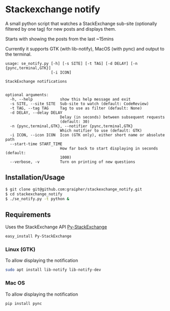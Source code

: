 # Stackexchange notify

A small python script that watches a StackExchange sub-site (optionally filtered by one tag) for new posts and displays them.

Starts with showing the posts from the last ~15mins

Currently it supports GTK (with lib-notify), MacOS (with pync) and output to the terminal.

```
usage: se_notify.py [-h] [-s SITE] [-t TAG] [-d DELAY] [-n {pync,terminal,GTK}]
                    [-i ICON]

StackExchange notifications


optional arguments:
  -h, --help            show this help message and exit
  -s SITE, --site SITE  Sub-site to watch (default: CodeReview)
  -t TAG, --tag TAG     Tag to use as filter (default: None)
  -d DELAY, --delay DELAY
                        Delay (in seconds) between subsequent requests
                        (default: 30)
  -n {pync,terminal,GTK}, --notifier {pync,terminal,GTK}
                        Which notifier to use (default: GTK)
  -i ICON, --icon ICON  Icon (GTK only), either short name or absolute path
  --start-time START_TIME
                        How far back to start displaying in seconds (default:
                        1000)
  --verbose, -v         Turn on printing of new questions
```

## Installation/Usage
```bash
$ git clone git@github.com:graipher/stackexchange_notify.git
$ cd stackexchange_notify
$ ./se_notify.py -t python &
```

## Requirements

Uses the StackExchange API [Py-StackExchange](https://github.com/lucjon/Py-StackExchange)

```bash
easy_install Py-StackExchange
```

### Linux (GTK)

To allow displaying the notification

```bash
sudo apt install lib-notify lib-notify-dev
```

### Mac OS

To allow displaying the notification

```bash
pip install pync
```
